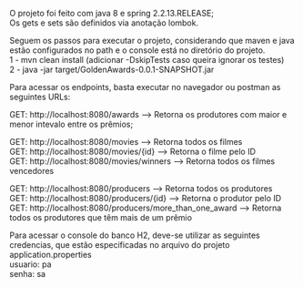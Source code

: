 O projeto foi feito com java 8 e spring 2.2.13.RELEASE;  
Os gets e sets são definidos via anotação lombok.  

Seguem os passos para executar o projeto, considerando que maven e java estão configurados no path e o console está no diretório do projeto.  
1 - mvn clean install (adicionar -DskipTests caso queira ignorar os testes)  
2 - java -jar target/GoldenAwards-0.0.1-SNAPSHOT.jar  

Para acessar os endpoints, basta executar no navegador ou postman as seguintes URLs:  

GET: http://localhost:8080/awards --> Retorna os produtores com maior e menor intevalo entre os prêmios;  

GET: http://localhost:8080/movies --> Retorna todos os filmes  
GET: http://localhost:8080/movies/{id} --> Retorna o filme pelo ID  
GET: http://localhost:8080/movies/winners --> Retorna todos os filmes vencedores  

GET: http://localhost:8080/producers --> Retorna todos os produtores  
GET: http://localhost:8080/producers/{id} --> Retorna o produtor pelo ID  
GET: http://localhost:8080/producers/more_than_one_award --> Retorna todos os produtores que têm mais de um prêmio  

Para acessar o console do banco H2, deve-se utilizar as seguintes credencias, que estão especificadas no arquivo do projeto application.properties  
usuario: pa  
senha: sa  